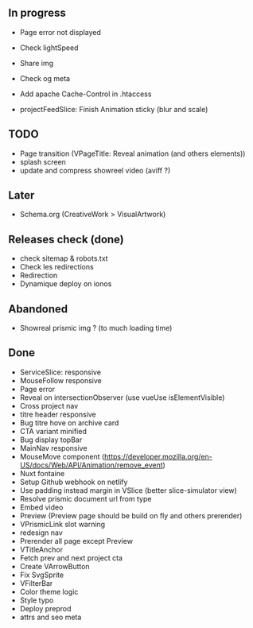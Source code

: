 ## In progress
- Page error not displayed
- Check lightSpeed
- Share img
- Check og meta
- Add apache Cache-Control in .htaccess

- projectFeedSlice: Finish Animation sticky (blur and scale) 

## TODO
- Page transition (VPageTitle: Reveal animation (and others elements))
- splash screen
- update and compress showreel video (aviff ?)

## Later
- Schema.org (CreativeWork > VisualArtwork)

## Releases check (done)
- check sitemap & robots.txt
- Check les redirections
- Redirection
- Dynamique deploy on ionos 

## Abandoned
- Showreal prismic img ? (to much loading time)

## Done
- ServiceSlice: responsive
- MouseFollow responsive
- Page error 
- Reveal on intersectionObserver (use vueUse isElementVisible)
- Cross project nav
- titre header responsive
- Bug titre hove on archive card 
- CTA variant minified
- Bug display topBar 
- MainNav responsive
- MouseMove component (https://developer.mozilla.org/en-US/docs/Web/API/Animation/remove_event)
- Nuxt fontaine
- Setup Github webhook on netlify
- Use padding instead margin in VSlice (better slice-simulator view)
- Resolve prismic document url from type
- Embed video
- Preview (Preview page should be build on fly and others prerender)
- VPrismicLink slot warning
- redesign nav
- Prerender all page except Preview
- VTitleAnchor
- Fetch prev and next project cta
- Create VArrowButton
- Fix SvgSprite
- VFilterBar
- Color theme logic
- Style typo
- Deploy preprod
- attrs and seo meta 
